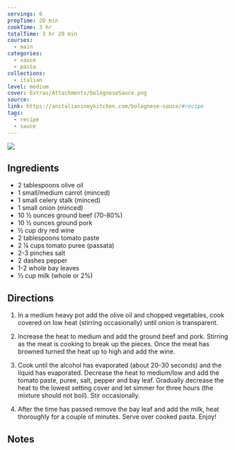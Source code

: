 ```yaml
---
servings: 6
prepTime: 20 min
cookTime: 3 hr
totalTime: 3 hr 20 min
courses:
  - main
categories:
  - sauce
  - pasta
collections:
  - italian
level: medium
cover: Extras/Attachments/bologneseSauce.png
source:
link: https://anitalianinmykitchen.com/bolognese-sauce/#recipe
tags:
  - recipe
  - sauce
---
```


![](Extras/Attachments/bologneseSauce.png)


## Ingredients

- 2 tablespoons olive oil
- 1 small/medium carrot (minced)
- 1 small celery stalk (minced)
- 1 small onion (minced)
- 10 ½ ounces ground beef (70-80%)
- 10 ½ ounces ground pork
- ½ cup dry red wine
- 2 tablespoons tomato paste
- 2 ¼ cups tomato puree (passata)
- 2-3 pinches salt
- 2 dashes pepper
- 1-2 whole bay leaves
- ⅓ cup milk (whole or 2%)


## Directions

1. In a medium heavy pot add the olive oil and chopped vegetables, cook covered on low heat (stirring occasionally) until onion is transparent.

2. Increase the heat to medium and add the ground beef and pork. Stirring as the meat is cooking to break up the pieces. Once the meat has browned turned the heat up to high and add the wine.

3. Cook until the alcohol has evaporated (about 20-30 seconds) and the liquid has evaporated. Decrease the heat to medium/low and add the tomato paste, puree, salt, pepper and bay leaf. Gradually decrease the heat to the lowest setting cover and let simmer for three hours (the mixture should not boil). Stir occasionally.

4. After the time has passed remove the bay leaf and add the milk, heat thoroughly for a couple of minutes. Serve over cooked pasta. Enjoy!


## Notes
